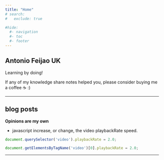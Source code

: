 ```yaml
---
title: "Home"
# search:
#   exclude: true

#hide:
  #- navigation
  #- toc
  #- footer
---
```


##  Antonio Feijao UK

Learning by doing!

If any of my knowledge share notes helped you, please consider buying me a coffee ☕️ :)



<script type='text/javascript' src='https://storage.ko-fi.com/cdn/widget/Widget_2.js'></script>
<script type='text/javascript'>kofiwidget2.init('Buy-me-a-Coffee', '#ff5f5f', 'B0B019526');kofiwidget2.draw();</script>

---

## blog posts

**Opinions are my own**

* javascript increase, or change, the video playbackRate speed.

```js
document.querySelector('video').playbackRate = 2.0;

document.getElementsByTagName('video')[0].playbackRate = 2.0;

```
---
